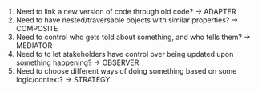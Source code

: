 1. Need to link a new version of code through old code? -> ADAPTER
2. Need to have nested/traversable objects with similar properties? -> COMPOSITE
3. Need to control who gets told about something, and who tells them? -> MEDIATOR
4. Need to to let stakeholders have control over being updated upon something happening? -> OBSERVER
5. Need to choose different ways of doing something based on some logic/context? -> STRATEGY